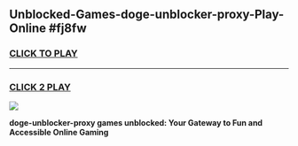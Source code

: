 
## Unblocked-Games-doge-unblocker-proxy-Play-Online #fj8fw
<h3>
<a href="https://news.freeplayer.one?title=doge-unblocker-proxy&ref=3">CLICK TO PLAY</a></h3>
<hr>

<h3>
<a href="https://news.freeplayer.one?title=doge-unblocker-proxy&ref=3">CLICK 2 PLAY</a>
  
</h3>

<a href="https://news.freeplayer.one?title=doge-unblocker-proxy&ref=3"><img src="https://clearcache.store/games.png"></a>


**doge-unblocker-proxy games unblocked: Your Gateway to Fun and Accessible Online Gaming**
